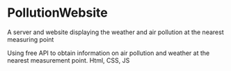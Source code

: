 # PollutionWebsite
A server and website displaying the weather and air pollution at the nearest measuring point

Using free API to obtain information on air pollution and weather at the nearest measurement point. Html, CSS, JS 
